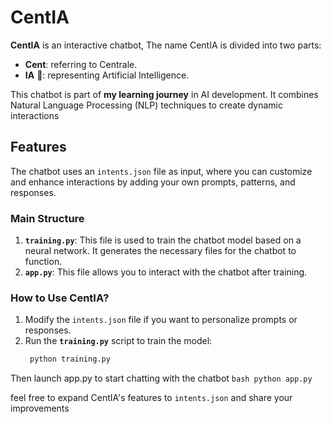 # CentIA
 
**CentIA** is an interactive chatbot,
The name CentIA is divided into two parts:  
- **Cent**: referring to Centrale.  
- **IA** 🤖: representing Artificial Intelligence.  


This chatbot is part of **my learning journey** in AI development. It combines Natural Language Processing (NLP) techniques to create dynamic interactions

## Features
The chatbot uses an `intents.json` file as input, where you can customize and enhance interactions by adding your own prompts, patterns, and responses.

### Main Structure
1. **`training.py`**: This file is used to train the chatbot model based on a neural network. It generates the necessary files for the chatbot to function.
2. **`app.py`**: This file allows you to interact with the chatbot after training.

### How to Use CentIA?
1. Modify the `intents.json` file if you want to personalize prompts or responses.  
2. Run the **`training.py`** script to train the model:  
      ```bash
       python training.py
Then launch app.py to start chatting with the chatbot
  ```bash python app.py    ```
   
feel free to expand CentIA's features to `intents.json` and share your improvements
